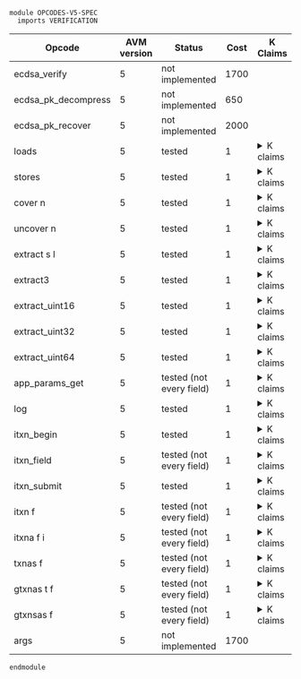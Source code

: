 ```k
module OPCODES-V5-SPEC
  imports VERIFICATION
```

<table>

<thead>
<tr><th> Opcode </th><th> AVM version </th><th> Status </th><th> Cost </th><th> K Claims </th></tr>
</thead>

<tbody>

<!----------------------------------------------------------------------------->

<tr><td> ecdsa_verify        </td><td> 5 </td><td> not implemented </td><td> 1700   </td>
<td></td>

<!----------------------------------------------------------------------------->

<tr><td> ecdsa_pk_decompress        </td><td> 5 </td><td> not implemented </td><td> 650   </td>
<td></td>

<!----------------------------------------------------------------------------->

<tr><td> ecdsa_pk_recover        </td><td> 5 </td><td> not implemented </td><td> 2000   </td>
<td></td>

<!----------------------------------------------------------------------------->

<tr><td> loads </td><td> 5 </td><td> tested </td><td> 1 </td>
<td><details>
<summary>K claims</summary>

```k
claim <k> loads => . </k>
      <stack> 5 : XS => 8 : XS </stack>
      <scratch> 5 |-> 8 </scratch>
```
</details>
</td></tr>

<!----------------------------------------------------------------------------->

<tr><td> stores </td><td> 5 </td><td> tested </td><td> 1 </td>
<td><details>
<summary>K claims</summary>

```k
claim <k> stores => . </k>
      <stack> 8 : 5 : XS => XS </stack>
      <stacksize> S => S -Int 2 </stacksize>
      <scratch> .Map => (5 |-> 8) </scratch>
```
</details>
</td></tr>

<!----------------------------------------------------------------------------->

<tr><td> cover n </td><td> 5 </td><td> tested </td><td> 1 </td>
<td><details>
<summary>K claims</summary>

```k
claim <k> cover 3 => . </k>
      <stack> 123 : 0 : 0 : 0 : XS => 0 : 0 : 0 : 123 : XS </stack>
      <stacksize> S </stacksize>
  requires S >=Int 4

claim <k> cover 3 => panic(STACK_UNDERFLOW) </k>
      <stack> 123 : 0 : 0 : .TStack </stack>
      <stacksize> 3 </stacksize>
```
</details>
</td></tr>

<!----------------------------------------------------------------------------->

<tr><td> uncover n </td><td> 5 </td><td> tested </td><td> 1 </td>
<td><details>
<summary>K claims</summary>

```k
claim <k> uncover 3 => . </k>
      <stack> 0 : 0 : 0 : 123 : XS => 123 : 0 : 0 : 0 : XS </stack>
      <stacksize> S </stacksize>
  requires S >=Int 4

claim <k> uncover 3 => panic(STACK_UNDERFLOW) </k>
      <stack> 123 : 0 : 0 : .TStack </stack>
      <stacksize> 3 </stacksize>
```
</details>
</td></tr>

<!----------------------------------------------------------------------------->

<tr><td> extract s l </td><td> 5 </td><td> tested </td><td> 1 </td>
<td><details>
<summary>K claims</summary>

```k
claim <k> extract 2 3 => . </k>
      <stack> b"abcdefg" : XS => b"cde" : XS </stack>
```
</details>
</td></tr>

<!----------------------------------------------------------------------------->

<tr><td> extract3 </td><td> 5 </td><td> tested </td><td> 1 </td>
<td><details>
<summary>K claims</summary>

```k
claim <k> extract3 => . </k>
      <stack> 3 : 2 : b"abcdefg" : XS => b"cde" : XS </stack>
      <stacksize> S => S -Int 2 </stacksize>
```
</details>
</td></tr>

<!----------------------------------------------------------------------------->

<tr><td> extract_uint16 </td><td> 5 </td><td> tested </td><td> 1 </td>
<td><details>
<summary>K claims</summary>

```k
claim <k> extract_uint16 => . </k>
      <stack> 2 : b"\xff\xff\x00\x03\xff" : XS => 3 : XS </stack>
      <stacksize> S => S -Int 1 </stacksize>
```
</details>
</td></tr>

<!----------------------------------------------------------------------------->

<tr><td> extract_uint32 </td><td> 5 </td><td> tested </td><td> 1 </td>
<td><details>
<summary>K claims</summary>

```k
claim <k> extract_uint32 => . </k>
      <stack> 2 : b"\xff\xff\x00\x00\x00\x03\xff" : XS => 3 : XS </stack>
      <stacksize> S => S -Int 1 </stacksize>
```
</details>
</td></tr>

<!----------------------------------------------------------------------------->

<tr><td> extract_uint64 </td><td> 5 </td><td> tested </td><td> 1 </td>
<td><details>
<summary>K claims</summary>

```k
claim <k> extract_uint64 => . </k>
      <stack> 2 : b"\xff\xff\x00\x00\x00\x00\x00\x00\x00\x03\xff" : XS => 3 : XS </stack>
      <stacksize> S => S -Int 1 </stacksize>
```
</details>
</td></tr>

<!----------------------------------------------------------------------------->

<tr><td> app_params_get </td><td> 5 </td><td> tested (not every field) </td><td> 1 </td>
<td><details>
<summary>K claims</summary>

```k
claim <k> app_params_get AppGlobalNumUint => . </k>
      <stack> APP:Int : XS => 1 : 3 : XS </stack>
      <stacksize> S => S +Int 1 </stacksize>
      <app>
        <appID> APP </appID>
        <globalNumInts> 3 </globalNumInts>
        ...
      </app>
  requires S <Int 1000 andBool S >=Int 1
```
</details>
</td></tr>

<!----------------------------------------------------------------------------->

<tr><td> log </td><td> 5 </td><td> tested </td><td> 1 </td>
<td><details>
<summary>K claims</summary>

```k
claim <k> log => . </k>
      <stack> b"abc" : XS => XS </stack>
      <stacksize> S => S -Int 1 </stacksize>
      <currentTx> TX_ID </currentTx>
      <transaction>
        <txID> TX_ID </txID>
        <logData> LOG => append(b"abc", LOG) </logData>
        <logSize> LS => LS +Int 3 </logSize>
        ...
      </transaction>
  requires LS <=Int 1024 -Int 3
   andBool size(LOG) <Int 32
```
</details>
</td></tr>

<!----------------------------------------------------------------------------->

<tr><td> itxn_begin </td><td> 5 </td><td> tested </td><td> 1 </td>
<td><details>
<summary>K claims</summary>

```k
  claim <k> itxn_begin => . </k>
        <currentTx> "1" </currentTx>
        <transactions>
          <transaction>
            <txID> "1" </txID>
            <firstValid> 0 </firstValid>
            <lastValid> 100 </lastValid>
            <typeEnum> @ appl </typeEnum>
            ...
          </transaction>
        </transactions>
        <currentApplicationAddress> b"application1" </currentApplicationAddress>
        <innerTransactions>
          .List =>
          ListItem(
            <transaction>
              <txID> "" </txID>
              <txHeader>
                 <fee> 0 </fee>
                 <sender> b"application1" </sender>
                 <firstValid> 0 </firstValid>
                 <lastValid> 100 </lastValid>
                 <genesisHash> .Bytes </genesisHash>
                 <txType> "unknown" </txType>
                 <typeEnum> 0 </typeEnum>
                 <groupID> "33" </groupID>
                 <groupIdx> 0 </groupIdx>
                 <genesisID> .Bytes </genesisID>
                 <lease> .Bytes </lease>
                 <note> .Bytes </note>
                 <rekeyTo> ?_ </rekeyTo>
              </txHeader>
              <txnTypeSpecificFields>
                .Bag
              </txnTypeSpecificFields>
              <applyData>
                <txScratch>       .Map  </txScratch>
                <txConfigAsset>   0     </txConfigAsset>
                <txApplicationID> 0     </txApplicationID>
                <log>
                  <logData> .TValueList </logData>
                  <logSize> 0:TValue    </logSize>
                </log>
              </applyData>
              <txnExecutionContext> .K </txnExecutionContext>
              <resume> false </resume>
            </transaction>
          )
        </innerTransactions>
        <nextGroupID> 32 => 33 </nextGroupID>
```
</details>
</td></tr>

<!----------------------------------------------------------------------------->

<tr><td> itxn_field </td><td> 5 </td><td> tested (not every field) </td><td> 1 </td>
<td><details>
<summary>K claims</summary>

```k
  claim <k> itxn_field TypeEnum => . </k>
        <stack> 3 : XS => XS </stack>
        <stacksize> S => S -Int 1 </stacksize>
        <innerTransactions>
          ...
          ListItem(
            <transaction>
               <txType> _ => b"acfg" </txType>
               <typeEnum> _ => 3 </typeEnum>
               ...
            </transaction>
          )
        </innerTransactions>

  claim <k> itxn_field ConfigAssetUnitName => . </k>
        <stack> b"abcdefg" : XS => XS </stack>
        <stacksize> S => S -Int 1 </stacksize>
        <innerTransactions>
          ...
          ListItem(
            <transaction>
              <configUnitName> _ => b"abcdefg" </configUnitName>
               ...
            </transaction>
          )
        </innerTransactions>

  claim <k> itxn_field ConfigAssetUnitName => . </k>
        <stack> b"abcdefg" : XS => XS </stack>
        <stacksize> S => S -Int 1 </stacksize>
        <innerTransactions>
          ...
          ListItem(
            <transaction>
              <txnTypeSpecificFields>
                .Bag =>
                <assetConfigTxFields>
                  <configAsset> ?_ </configAsset>
                  <assetParams>
                    <configUnitName> b"abcdefg" </configUnitName>
                    ?_
                  </assetParams>
                </assetConfigTxFields>
              </txnTypeSpecificFields>
              ...
            </transaction>
          )
        </innerTransactions>
```
</details>
</td></tr>

<!----------------------------------------------------------------------------->

<tr><td> itxn_submit </td><td> 5 </td><td> tested </td><td> 1 </td>
<td><details>
<summary>K claims</summary>

```k
  claim <k> itxn_submit => . </k>
        <currentTxnExecution>
          <pc> 0 </pc>
          <program> .Map </program>
          <jumped> true => false </jumped>
          <currentApplicationID> 1 </currentApplicationID>
          <stack> 1 : .TStack </stack>
          <stacksize> 1 </stacksize>
          <lastTxnGroupID> "1" </lastTxnGroupID>
          ...
        </currentTxnExecution>
        <paniccode> 0 </paniccode>
        <returncode> 4 => 0 </returncode>
        <returnstatus> _ => "Success - transaction group accepted" </returnstatus>
        <activeApps> SetItem(1) => .Set </activeApps>
        <touchedAccounts> .Set </touchedAccounts>
        <currentTx> "1" </currentTx>
        <transactions>
          <transaction>
            <txID> "1" </txID>
            <groupID> "1" </groupID>
            <sender> b"3" </sender>
            <typeEnum> @ appl </typeEnum>
            <txType> "appl" </txType>
            <resume> true </resume>
            ...
          </transaction>
          => ?_
        </transactions>
        <innerTransactions>
          ListItem(
            <transaction>
              <txID> _ </txID>
              <txHeader>
                <txType> b"pay" </txType>
                <typeEnum> 1 </typeEnum>
                <groupID> "2" </groupID>
                <sender> b"application1" </sender>
                ...
              </txHeader>
              <txnTypeSpecificFields>
                <payTxFields>
                  <receiver> b"3" </receiver>
                  <amount> 1000 </amount>
                  ...
                </payTxFields>
              </txnTypeSpecificFields>
              <resume> false </resume>
              ...
            </transaction>)
            => .List
        </innerTransactions>
        <nextTxnID> 5 => 6 </nextTxnID>
        <nextGroupID> 1 </nextGroupID>
        <deque> ListItem("1") => .List </deque>
        <dequeIndexSet> SetItem("1") => (SetItem("1") SetItem("5")) </dequeIndexSet>
        <txnIndexMap> .Bag => ?_ </txnIndexMap>
        <accountsMap>
          <account>
            <address> b"application1" </address>
            <minBalance> 10000 </minBalance>
            <balance> 100000000 => 100000000 -Int 1000 </balance>
            ...
          </account>
          <account>
            <address> b"3" </address>
            <minBalance> 10000 </minBalance>
            <balance> 100000000 => 100000000 +Int 1000 </balance>
            ...
          </account>
        </accountsMap>
```
</details>
</td></tr>

<!----------------------------------------------------------------------------->

<tr><td> itxn f </td><td> 5 </td><td> tested (not every field) </td><td> 1 </td>
<td><details>
<summary>K claims</summary>

```k
  claim <k> itxn Sender => . </k>
        <stack> XS => SENDER:Bytes : XS </stack>
        <stacksize> S => S +Int 1 </stacksize>
        <lastTxnGroupID> "2" </lastTxnGroupID>
        <transactions>
          <transaction>
            <txID> "3" </txID>
            <groupID> "2" </groupID>
            <groupIdx> 0 </groupIdx>
            <sender> SENDER:Bytes </sender>
            <typeEnum> @ appl </typeEnum>
            ...
          </transaction>
        </transactions>
    requires S <Int 1000
```
</details>
</td></tr>

<!----------------------------------------------------------------------------->

<tr><td> itxna f i </td><td> 5 </td><td> tested (not every field) </td><td> 1 </td>
<td><details>
<summary>K claims</summary>

```k
  claim <k> itxna ApplicationArgs 1 => . </k>
        <stack> XS => 123 : XS </stack>
        <stacksize> S => S +Int 1 </stacksize>
        <lastTxnGroupID> "2" </lastTxnGroupID>
        <transactions>
          <transaction>
            <txID> "3" </txID>
            <groupID> "2" </groupID>
            <groupIdx> 0 </groupIdx>
            <applicationArgs> 1 123 4 </applicationArgs>
            <typeEnum> @ appl </typeEnum>
            ...
          </transaction>
        </transactions>
    requires S <Int 1000
```
</details>
</td></tr>

<!----------------------------------------------------------------------------->

<tr><td> txnas f </td><td> 5 </td><td> tested (not every field) </td><td> 1 </td>
<td><details>
<summary>K claims</summary>

```k
  claim <k> txnas Applications => . </k>
        <stack> 1 : XS => APPL : XS </stack>
        <stacksize> S </stacksize>
        <currentTx> TX_ID </currentTx>
        <transaction>
          <txID> TX_ID </txID>
          <groupID> "0" </groupID>
          <groupIdx> 0 </groupIdx>
          <typeEnum> @ appl </typeEnum>
          <foreignApps> 3 APPL:Int 7 </foreignApps>
          ...
        </transaction>
        <txnIndexMapGroup>
          <txnIndexMapGroupKey> "0" </txnIndexMapGroupKey>
          <txnIndexMapGroupValues> (0 |-> TX_ID) ... </txnIndexMapGroupValues>
        </txnIndexMapGroup>
    requires S <Int 1000
```
</details>
</td></tr>

<!----------------------------------------------------------------------------->

<tr><td> gtxnas t f </td><td> 5 </td><td> tested (not every field) </td><td> 1 </td>
<td><details>
<summary>K claims</summary>

```k
  claim <k> gtxnas 0 ApplicationArgs => . </k>
        <stack> 1 : XS => b"123" : XS </stack>
        <stacksize> S </stacksize>
        <currentTx> "2a" </currentTx>
        <transactions>
          <transaction>
            <txID> "0" </txID>
            <groupID> "0" </groupID>
            <groupIdx> 0 </groupIdx>
            <applicationArgs> b"456" b"123" </applicationArgs>
            <typeEnum> @ appl </typeEnum>
            ...
          </transaction>
          <transaction>
            <txID> "2a" </txID>
            <groupID> "0" </groupID>
            <groupIdx> 2 </groupIdx>
            <typeEnum> @ appl </typeEnum>
            ...
          </transaction>
        </transactions>
        <txnIndexMapGroup>
          <txnIndexMapGroupKey> "0" </txnIndexMapGroupKey>
          <txnIndexMapGroupValues> (2 |-> "2a") (0 |-> "0") </txnIndexMapGroupValues>
        </txnIndexMapGroup>
    requires S <Int 1000
```
</details>
</td></tr>

<!----------------------------------------------------------------------------->

<tr><td> gtxnsas f </td><td> 5 </td><td> tested (not every field) </td><td> 1 </td>
<td><details>
<summary>K claims</summary>

```k
  claim <k> gtxnsas ApplicationArgs => . </k>
        <stack> 1 : 0 : XS => b"123" : XS </stack>
        <stacksize> S => S -Int 1 </stacksize>
        <currentTx> "2a" </currentTx>
        <transactions>
          <transaction>
            <txID> "0" </txID>
            <groupID> "0" </groupID>
            <groupIdx> 0 </groupIdx>
            <applicationArgs> b"456" b"123" </applicationArgs>
            <typeEnum> @ appl </typeEnum>
            ...
          </transaction>
          <transaction>
            <txID> "2a" </txID>
            <groupID> "0" </groupID>
            <groupIdx> 2 </groupIdx>
            <typeEnum> @ appl </typeEnum>
            ...
          </transaction>
        </transactions>
        <txnIndexMapGroup>
          <txnIndexMapGroupKey> "0" </txnIndexMapGroupKey>
          <txnIndexMapGroupValues> (2 |-> "2a") (0 |-> "0") </txnIndexMapGroupValues>
        </txnIndexMapGroup>
    requires S <Int 1000
```
</details>
</td></tr>

<!----------------------------------------------------------------------------->

<tr><td> args        </td><td> 5 </td><td> not implemented </td><td> 1700   </td>
<td></td>

<!----------------------------------------------------------------------------->

</tbody>
</table>

```k
endmodule
```
